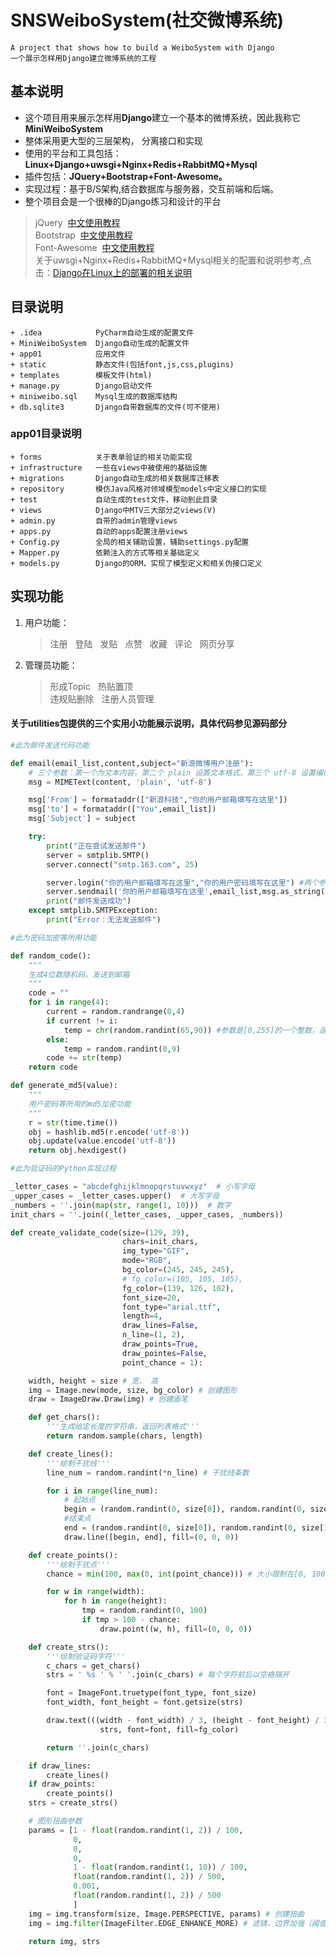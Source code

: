 # SNSWeiboSystem(社交微博系统) #
	A project that shows how to build a WeiboSystem with Django
	一个展示怎样用Django建立微博系统的工程
## 基本说明 ##
* 这个项目用来展示怎样用**Django**建立一个基本的微博系统，因此我称它**MiniWeiboSystem**
* 整体采用更大型的三层架构， 分离接口和实现
* 使用的平台和工具包括： **Linux+Django+uwsgi+Nginx+Redis+RabbitMQ+Mysql** 
* 插件包括：**JQuery+Bootstrap+Font-Awesome。**
* 实现过程：基于B/S架构,结合数据库与服务器，交互前端和后端。
* 整个项目会是一个很棒的Django练习和设计的平台
> jQuery &nbsp;[中文使用教程](http://jquery.cuishifeng.cn/) </br>
> Bootstrap &nbsp;[中文使用教程](https://v3.bootcss.com/) </br>
> Font-Awesome &nbsp;[中文使用教程](http://fontawesome.dashgame.com/) </br>
> 关于uwsgi+Nginx+Redis+RabbitMQ+Mysql相关的配置和说明参考,点击：[Django在Linux上的部署的相关说明](https://github.com/lyamango/DeployDjangoOnLinux)
		
		
## 目录说明
	+ .idea            PyCharm自动生成的配置文件
	+ MiniWeiboSystem  Django自动生成的配置文件
	+ app01            应用文件
	+ static           静态文件(包括font,js,css,plugins)
	+ templates        模板文件(html)
	+ manage.py        Django启动文件
	+ miniweibo.sql    Mysql生成的数据库结构
	+ db.sqlite3       Django自带数据库的文件(可不使用)
### app01目录说明 
	+ forms            关于表单验证的相关功能实现
	+ infrastructure   一些在views中被使用的基础设施
	+ migrations       Django自动生成的相关数据库迁移表
	+ repository       模仿Java风格对领域模型models中定义接口的实现
	+ test             自动生成的test文件，移动到此目录
	+ views            Django中MTV三大部分之views(V)
	+ admin.py         自带的admin管理views
	+ apps.py          自动的apps配置注册views
	+ Config.py        全局的相关辅助设置，辅助settings.py配置
	+ Mapper.py        依赖注入的方式等相关基础定义
	+ models.py        Django的ORM，实现了模型定义和相关伪接口定义

## 实现功能 
1. 用户功能： 
	> 注册 &nbsp;
	> 登陆 &nbsp;
	> 发贴 &nbsp;
	> 点赞 &nbsp;
	> 收藏 &nbsp;
	> 评论 &nbsp;
	> 网页分享
2. 管理员功能：
	> 形成Topic &nbsp; 
	> 热贴置顶 &nbsp;  	
	> 违规贴删除 &nbsp;
	> 注册人员管理

#### 关于utilities包提供的三个实用小功能展示说明，具体代码参见源码部分
```python
#此为邮件发送代码功能

def email(email_list,content,subject="新浪微博用户注册"):
    # 三个参数：第一个为文本内容，第二个 plain 设置文本格式，第三个 utf-8 设置编码
    msg = MIMEText(content, 'plain', 'utf-8')

    msg['From'] = formataddr(["新浪科技","你的用户邮箱填写在这里"])
    msg['to'] = formataddr(["You",email_list])
    msg['Subject'] = subject

    try:
        print("正在尝试发送邮件")
        server = smtplib.SMTP()
        server.connect("smtp.163.com", 25)

        server.login("你的用户邮箱填写在这里","你的用户密码填写在这里") #两个参数，账号和密码
        server.sendmail('你的用户邮箱填写在这里',email_list,msg.as_string())
        print("邮件发送成功")
    except smtplib.SMTPException:
        print("Error：无法发送邮件")
```
```python
#此为密码加密等所用功能

def random_code():
	"""
	生成4位数随机码，发送到邮箱
	"""
    code = ""
    for i in range(4):
        current = random.randrange(0,4)
        if current != i:
            temp = chr(random.randint(65,90)) #参数是[0,255]的一个整数，返回值是当前整数对应的ascii字符。
        else:
            temp = random.randint(0,9)
        code += str(temp)
    return code

def generate_md5(value):
	"""
	用户密码等所用的md5加密功能
	"""
    r = str(time.time())
    obj = hashlib.md5(r.encode('utf-8'))
    obj.update(value.encode('utf-8'))
    return obj.hexdigest()
```
```python
#此为验证码的Python实现过程

_letter_cases = "abcdefghijklmnopqrstuvwxyz"  # 小写字母
_upper_cases = _letter_cases.upper()  # 大写字母
_numbers = ''.join(map(str, range(1, 10)))  # 数字
init_chars = ''.join((_letter_cases, _upper_cases, _numbers))

def create_validate_code(size=(129, 39),
                         chars=init_chars,
                         img_type="GIF",
                         mode="RGB",
                         bg_color=(245, 245, 245),
                         # fg_color=(105, 105, 105),
                         fg_color=(139, 126, 102),
                         font_size=20,
                         font_type="arial.ttf",
                         length=4,
                         draw_lines=False,
                         n_line=(1, 2),
                         draw_points=True,
                         draw_pointes=False,
                         point_chance = 1):

    width, height = size # 宽， 高
    img = Image.new(mode, size, bg_color) # 创建图形
    draw = ImageDraw.Draw(img) # 创建画笔

    def get_chars():
        '''生成给定长度的字符串，返回列表格式'''
        return random.sample(chars, length)

    def create_lines():
        '''绘制干扰线'''
        line_num = random.randint(*n_line) # 干扰线条数

        for i in range(line_num):
            # 起始点
            begin = (random.randint(0, size[0]), random.randint(0, size[1]))
            #结束点
            end = (random.randint(0, size[0]), random.randint(0, size[1]))
            draw.line([begin, end], fill=(0, 0, 0))

    def create_points():
        '''绘制干扰点'''
        chance = min(100, max(0, int(point_chance))) # 大小限制在[0, 100]

        for w in range(width):
            for h in range(height):
                tmp = random.randint(0, 100)
                if tmp > 100 - chance:
                    draw.point((w, h), fill=(0, 0, 0))

    def create_strs():
        '''绘制验证码字符'''
        c_chars = get_chars()
        strs = ' %s ' % ' '.join(c_chars) # 每个字符前后以空格隔开

        font = ImageFont.truetype(font_type, font_size)
        font_width, font_height = font.getsize(strs)

        draw.text(((width - font_width) / 3, (height - font_height) / 3),
                    strs, font=font, fill=fg_color)

        return ''.join(c_chars)

    if draw_lines:
        create_lines()
    if draw_points:
        create_points()
    strs = create_strs()

    # 图形扭曲参数
    params = [1 - float(random.randint(1, 2)) / 100,
              0,
              0,
              0,
              1 - float(random.randint(1, 10)) / 100,
              float(random.randint(1, 2)) / 500,
              0.001,
              float(random.randint(1, 2)) / 500
              ]
    img = img.transform(size, Image.PERSPECTIVE, params) # 创建扭曲
    img = img.filter(ImageFilter.EDGE_ENHANCE_MORE) # 滤镜，边界加强（阈值更大）

    return img, strs
```

	
